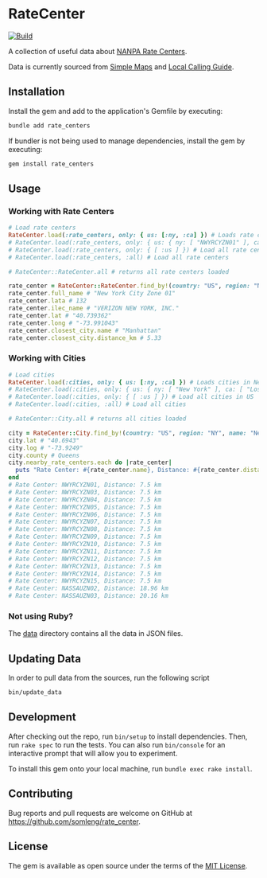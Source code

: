 # RateCenter

[![Build](https://github.com/somleng/rate_center/actions/workflows/main.yml/badge.svg)](https://github.com/somleng/rate_center/actions/workflows/main.yml)

A collection of useful data about [NANPA Rate Centers](https://en.wikipedia.org/wiki/Rate_center).

Data is currently sourced from [Simple Maps](https://simplemaps.com/data/us-cities) and [Local Calling Guide](https://localcallingguide.com/).

## Installation

Install the gem and add to the application's Gemfile by executing:

```bash
bundle add rate_centers
```

If bundler is not being used to manage dependencies, install the gem by executing:

```bash
gem install rate_centers
```

## Usage

### Working with Rate Centers

```rb
# Load rate centers
RateCenter.load(:rate_centers, only: { us: [:ny, :ca] }) # Loads rate centers in New York and California
# RateCenter.load(:rate_centers, only: { us: { ny: [ "NWYRCYZN01" ], ca: [ "LSAN DA 01"]  } }) # Loads only specific rate centers
# RateCenter.load(:rate_centers, only: { [ :us ] }) # Load all rate centers in US
# RateCenter.load(:rate_centers, :all) # Load all rate centers

# RateCenter::RateCenter.all # returns all rate centers loaded

rate_center = RateCenter::RateCenter.find_by!(country: "US", region: "NY", name: "NWYRCYZN01")
rate_center.full_name # "New York City Zone 01"
rate_center.lata # 132
rate_center.ilec_name # "VERIZON NEW YORK, INC."
rate_center.lat # "40.739362"
rate_center.long # "-73.991043"
rate_center.closest_city.name # "Manhattan"
rate_center.closest_city.distance_km # 5.33
```

### Working with Cities

```rb
# Load cities
RateCenter.load(:cities, only: { us: [:ny, :ca] }) # Loads cities in New York and California
# RateCenter.load(:cities, only: { us: { ny: [ "New York" ], ca: [ "Los Angeles"]  } }) # Loads only specific cities
# RateCenter.load(:cities, only: { [ :us ] }) # Load all cities in US
# RateCenter.load(:cities, :all) # Load all cities

# RateCenter::City.all # returns all cities loaded

city = RateCenter::City.find_by!(country: "US", region: "NY", name: "New York")
city.lat # "40.6943"
city.log # "-73.9249"
city.county # Queens
city.nearby_rate_centers.each do |rate_center|
  puts "Rate Center: #{rate_center.name}, Distance: #{rate_center.distance_km} km"
end
# Rate Center: NWYRCYZN01, Distance: 7.5 km
# Rate Center: NWYRCYZN03, Distance: 7.5 km
# Rate Center: NWYRCYZN04, Distance: 7.5 km
# Rate Center: NWYRCYZN05, Distance: 7.5 km
# Rate Center: NWYRCYZN06, Distance: 7.5 km
# Rate Center: NWYRCYZN07, Distance: 7.5 km
# Rate Center: NWYRCYZN08, Distance: 7.5 km
# Rate Center: NWYRCYZN09, Distance: 7.5 km
# Rate Center: NWYRCYZN10, Distance: 7.5 km
# Rate Center: NWYRCYZN11, Distance: 7.5 km
# Rate Center: NWYRCYZN12, Distance: 7.5 km
# Rate Center: NWYRCYZN13, Distance: 7.5 km
# Rate Center: NWYRCYZN14, Distance: 7.5 km
# Rate Center: NWYRCYZN15, Distance: 7.5 km
# Rate Center: NASSAUZN02, Distance: 18.96 km
# Rate Center: NASSAUZN03, Distance: 20.16 km
```

### Not using Ruby?

The [data](https://github.com/somleng/rate_center/tree/main/data) directory contains all the data in JSON files.

## Updating Data

In order to pull data from the sources, run the following script

```bash
bin/update_data
```

## Development

After checking out the repo, run `bin/setup` to install dependencies. Then, run `rake spec` to run the tests. You can also run `bin/console` for an interactive prompt that will allow you to experiment.

To install this gem onto your local machine, run `bundle exec rake install`.

## Contributing

Bug reports and pull requests are welcome on GitHub at https://github.com/somleng/rate_center.

## License

The gem is available as open source under the terms of the [MIT License](https://opensource.org/licenses/MIT).

